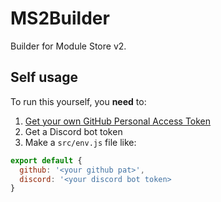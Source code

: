 # MS2Builder
Builder for Module Store v2.


## Self usage

To run this yourself, you **need** to:
1. [Get your own GitHub Personal Access Token](https://docs.github.com/en/articles/creating-a-personal-access-token-for-the-command-line)
2. Get a Discord bot token
3. Make a `src/env.js` file like:
```js
export default {
  github: '<your github pat>',
  discord: '<your discord bot token>
}
```
